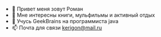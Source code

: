 - 👋 Привет меня зовут Роман
- 👀 Мне интересны книги, мульфильмы и активный отдых 
- 🌱 Учусь GeekBrains на программиста java
- 📫 Почта для связи kerigon@mail.ru
